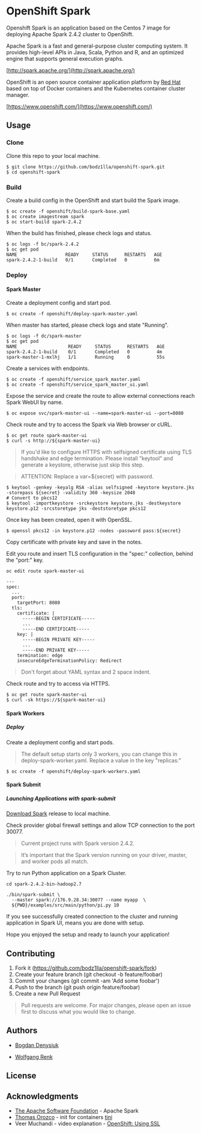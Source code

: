 # OpenShift Spark

Openshift Spark is an application based on the Centos 7 image for deploying Apache Spark 2.4.2 cluster to OpenShift.

Apache Spark is a fast and general-purpose cluster computing system. It provides high-level APIs in Java, Scala, Python and R, and an optimized engine that supports general execution graphs.

[http://spark.apache.org/](http://spark.apache.org/)

OpenShift is an open source container application platform by [Red Hat](https://www.redhat.com) based on top of Docker containers and the Kubernetes container cluster manager.

[https://www.openshift.com/](https://www.openshift.com/)

## Usage

### Clone

Clone this repo to your local machine.

```
$ git clone https://github.com/bodz1lla/openshift-spark.git
$ cd openshift-spark
```

### Build

Create a build config in the OpenShift and start build the Spark image.

```
$ oc create -f openshift/build-spark-base.yaml
$ oc create imagestream spark
$ oc start-build spark-2.4.2
```
When the build has finished, please check logs and status.

```
$ oc logs -f bc/spark-2.4.2
$ oc get pod
NAME                  READY     STATUS      RESTARTS   AGE
spark-2.4.2-1-build   0/1       Completed   0          6m
```

### Deploy

#### Spark Master

Create a deployment config and start pod.

```
$ oc create -f openshift/deploy-spark-master.yaml
```

When master has started, please check logs and state "Running".

```
$ oc logs -f dc/spark-master
$ oc get pod
NAME                   READY     STATUS      RESTARTS   AGE
spark-2.4.2-1-build    0/1       Completed   0          4m
spark-master-1-mxlhj   1/1       Running     0          55s
```

Create a services with endpoints.

```
$ oc create -f openshift/service_spark_master.yaml
$ oc create -f openshift/service_spark_master_ui.yaml
```

Expose the service and create the route to allow external connections reach Spark WebUI by name.

```
$ oc expose svc/spark-master-ui --name=spark-master-ui --port=8080

```
Check route and try to access the Spark via Web browser or cURL.

```
$ oc get route spark-master-ui
$ curl -s http://${spark-master-ui}
```

> If you'd like to configure HTTPS with selfsigned certificate using TLS handshake and edge termination.
Please install "keytool" and generate a keystore, otherwise just skip this step.

> ATTENTION: Replace a var=${secret} with password.

```
$ keytool -genkey -keyalg RSA -alias selfsigned -keystore keystore.jks -storepass ${secret} -validity 360 -keysize 2048
# Convert to pkcs12
$ keytool -importkeystore -srckeystore keystore.jks -destkeystore keystore.p12 -srcstoretype jks -deststoretype pkcs12
```

Once key has been created, open it with OpenSSL.

```
$ openssl pkcs12 -in keystore.p12 -nodes -password pass:${secret}

```

Copy certificate with private key and save in the notes.

Edit you route and insert TLS configuration in the "spec:" collection,  behind the "port:" key.

```
oc edit route spark-master-ui

---
spec:
  ...
  port:
    targetPort: 8080
  tls:
    certificate: |
      -----BEGIN CERTIFICATE-----
      ...
      -----END CERTIFICATE-----
    key: |
      -----BEGIN PRIVATE KEY-----
      ...
      -----END PRIVATE KEY-----
    termination: edge
    insecureEdgeTerminationPolicy: Redirect    
```

> Don't forget about YAML syntax and 2 space indent.

Check route and try to access via HTTPS.

```
$ oc get route spark-master-ui
$ curl -sk https://${spark-master-ui}
```

#### Spark Workers

##### Deploy

Create a deployment config and start pods.

> The default setup starts only 3 workers, you can change this in deploy-spark-worker.yaml. Replace a value in the key "replicas:"

```
$ oc create -f openshift/deploy-spark-workers.yaml
```

#### Spark Submit

##### Launching Applications with spark-submit

[Download Spark](https://spark.apache.org/downloads.html) release to local machine.

Check provider global firewall settings and allow TCP connection to the port 30077.  

> Current project runs with Spark version 2.4.2.

> It’s important that the Spark version running on your driver, master, and worker pods all match.

Try to run Python application on a Spark Cluster.

```
cd spark-2.4.2-bin-hadoop2.7

./bin/spark-submit \
  --master spark://176.9.28.34:30077 --name myapp  \
  ${PWD}/examples/src/main/python/pi.py 10

```

If you see successfully created connection to the cluster and running application in Spark UI, means you are done with setup.

Hope you enjoyed the setup and ready to launch your application!

## Contributing

1. Fork it (https://github.com/bodz1lla/openshift-spark/fork)
2. Create your feature branch (git checkout -b feature/foobar)
3. Commit your changes (git commit -am 'Add some foobar')
4. Push to the branch (git push origin feature/foobar)
5. Create a new Pull Request

>Pull requests are welcome. For major changes, please open an issue first to discuss what you would like to change.

## Authors

* [Bogdan Denysiuk](https://github.com/bodz1lla)

* [Wolfgang Renk](https://github.com/wrenkredhat)

## License

## Acknowledgments

* [The Apache Software Foundation](https://github.com/apache) - Apache Spark
* [Thomas Orozco](https://github.com/krallin) - init for containers [tini](https://github.com/krallin/tini)
* Veer Muchandi - video explanation - [OpenShift: Using SSL](https://www.youtube.com/watch?v=rpT5qwcL3bE)
